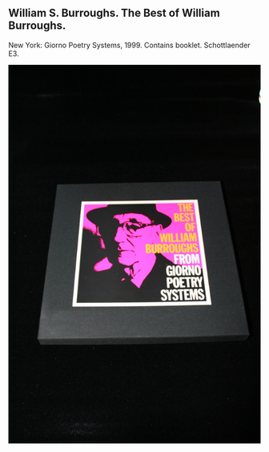 ## William S. Burroughs. The Best of William Burroughs.

New York: Giorno Poetry Systems, 1999. Contains booklet. Schottlaender E3.

![The Best of William Burroughs](../assets/images/the-best-of-william-burroughs-1.jpg)
